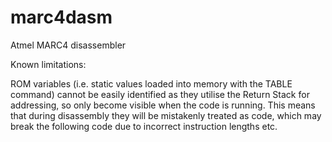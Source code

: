 marc4dasm
=========

Atmel MARC4 disassembler

Known limitations:

ROM variables (i.e. static values loaded into memory with the TABLE
command) cannot be easily identified as they utilise the Return Stack
for addressing, so only become visible when the code is running. This
means that during disassembly they will be mistakenly treated as code,
which may break the following code due to incorrect instruction lengths
etc.
